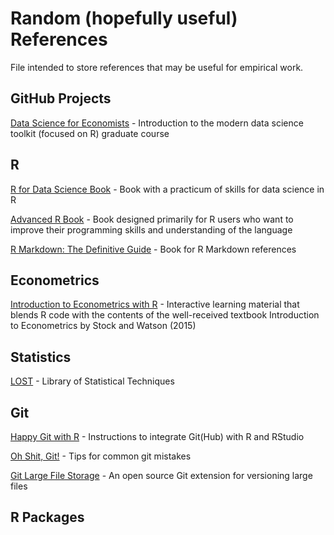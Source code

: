 # Random (hopefully useful) References

 File intended to store references that may be useful for empirical work.


## GitHub Projects

[Data Science for Economists](https://github.com/uo-ec607/lectures) - Introduction to the modern data science toolkit (focused on R) graduate course

## R 


[R for Data Science Book](https://r4ds.had.co.nz/) - Book with a practicum of skills for data science in R

[Advanced R Book](https://adv-r.hadley.nz/) - Book designed primarily for R users who want to improve their programming skills and understanding of the language

[R Markdown: The Definitive Guide](https://bookdown.org/yihui/rmarkdown) - Book for R Markdown references

## Econometrics

[Introduction to Econometrics with R](https://www.econometrics-with-r.org/index.html) -  Interactive learning material that blends R code with the contents of the well-received textbook Introduction to Econometrics by Stock and Watson (2015)

## Statistics

[LOST](lost-stats.github.io/) - Library of Statistical Techniques 


## Git

[Happy Git with R](https://happygitwithr.com/) - Instructions to integrate Git(Hub) with R and RStudio

[Oh Shit, Git!](https://ohshitgit.com/) - Tips for common git mistakes
 
[Git Large File Storage](https://git-lfs.github.com/) - An open source Git extension for versioning large files

## R Packages


